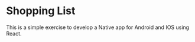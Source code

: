 # Shopping List
This is a simple exercise to develop a Native app for Android and IOS using React. 
